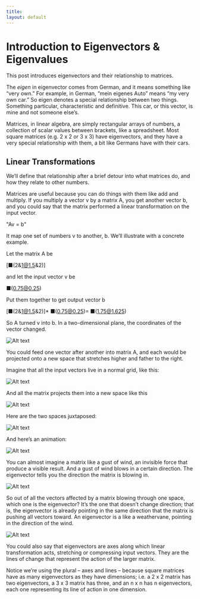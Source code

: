```yaml
---
title: 
layout: default
---
```


# Introduction to Eigenvectors & Eigenvalues

This post introduces eigenvectors and their relationship to matrices.

The *eigen* in eigenvector comes from German, and it means something like “very own.” For example, in German, “mein eigenes Auto” means “my very own car.” So eigen denotes a special relationship between two things. Something particular, characteristic and definitive. This car, or this vector, is mine and not someone else’s.

Matrices, in linear algebra, are simply rectangular arrays of numbers, a collection of scalar values between brackets, like a spreadsheet. Most square matrices (e.g. 2 x 2 or 3 x 3) have eigenvectors, and they have a very special relationship with them, a bit like Germans have with their cars.

## Linear Transformations

We’ll define that relationship after a brief detour into what matrices do, and how they relate to other numbers.

Matrices are useful because you can do things with them like add and multiply. If you multiply a vector v by a matrix A, you get another vector b, and you could say that the matrix performed a linear transformation on the input vector. 

"Av = b" 

It map one set of numbers v to another, b.  We’ll illustrate with a concrete example. 

Let the matrix A be 

[■(2&1@1.5&2)]

and let the input vector v be 

■(0.75@0.25)

Put them together to get output vector b

[■(2&1@1.5&2)]* ■(0.75@0.25)= ■(1.75@1.625)

So A turned v into b. In a two-dimensional plane, the coordinates of the vector changed.

![Alt text](../img/two_vectors.png)

You could feed one vector after another into matrix A, and each would be projected onto a new space that stretches higher and father to the right. 

Imagine that all the input vectors live in a normal grid, like this:

![Alt text](../img/space_1.png)

And all the matrix projects them into a new space like this

![Alt text](../img/space_2.png)

Here are the two spaces juxtaposed:

![Alt text](../img/two_spaces.png)

And here’s an animation:

![Alt text](../img/Eigenvector.gif)

You can almost imagine a matrix like a gust of wind, an invisible force that produce a  visible result. And a gust of wind blows in a certain direction. The eigenvector tells you the direction the matrix is blowing in. 

![Alt text](../img/mona_lisa_eigenvector.png)

So out of all the vectors affected by a matrix blowing through one space, which one is the eigenvector? It’s the one that doesn’t change direction; that is, the eigenvector is already pointing in the same direction that the matrix is pushing all vectors toward. An eigenvector is a like a weathervane, pointing in the direction of the wind. 

![Alt text](../img/weathervane.jpg)

You could also say that eigenvectors are axes along which linear transformation acts, stretching or compressing input vectors. They are the lines of change that represent the action of the larger matrix.

Notice we’re using the plural – axes and lines – because square matrices have as many eigenvectors as they have dimensions; i.e. a 2 x 2 matrix has two eigenvectors, a 3 x 3 matrix has three, and an n x n has n eigenvectors, each one representing its line of action in one dimension. 
